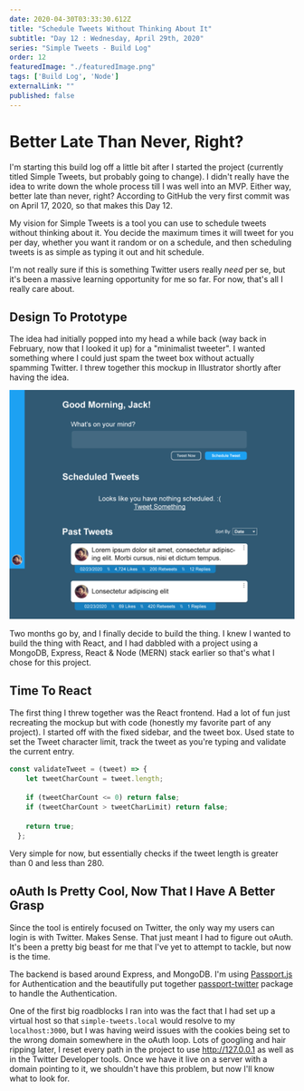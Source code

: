 ```yaml
---
date: 2020-04-30T03:33:30.612Z
title: "Schedule Tweets Without Thinking About It"
subtitle: "Day 12 : Wednesday, April 29th, 2020" 
series: "Simple Tweets - Build Log"
order: 12
featuredImage: "./featuredImage.png"
tags: ['Build Log', 'Node']
externalLink: ""
published: false
---
```


# Better Late Than Never, Right?

I'm starting this build log off a little bit after I started the project (currently titled Simple Tweets, but probably going to change). I didn't really have the idea to write down the whole process till I was well into an MVP. Either way, better late than never, right? According to GitHub the very first commit was on April 17, 2020, so that makes this Day 12.

My vision for Simple Tweets is a tool you can use to schedule tweets without thinking about it. You decide the maximum times it will tweet for you per day, whether you want it random or on a schedule, and then scheduling tweets is as simple as typing it out and hit schedule. 

I'm not really sure if this is something Twitter users really _need_ per se, but it's been a massive learning opportunity for me so far. For now, that's all I really care about. 

## Design To Prototype

The idea had initially popped into my head a while back (way back in February, now that I looked it up) for a "minimalist tweeter". I wanted something where I could just spam the tweet box without actually spamming Twitter. I threw together this mockup in Illustrator shortly after having the idea.

![Simple Tweets First Mockup](./Tweet-Scheduler-mockup.png)

Two months go by, and I finally decide to build the thing. I knew I wanted to build the thing with React, and I had dabbled with a project using a MongoDB, Express, React & Node (MERN) stack earlier so that's what I chose for this project. 

## Time To React

The first thing I threw together was the React frontend. Had a lot of fun just recreating the mockup but with code (honestly my favorite part of any project). I started off with the fixed sidebar, and the tweet box. Used state to set the Tweet character limit, track the tweet as you're typing and validate the current entry. 

```js
const validateTweet = (tweet) => {
    let tweetCharCount = tweet.length;

    if (tweetCharCount <= 0) return false;
    if (tweetCharCount > tweetCharLimit) return false;

    return true;
  };
```

Very simple for now, but essentially checks if the tweet length is greater than 0 and less than 280. 


## oAuth Is Pretty Cool, Now That I Have A Better Grasp 

Since the tool is entirely focused on Twitter, the only way my users can login is with Twitter. Makes Sense. That just meant I had to figure out oAuth. It's been a pretty big beast for me that I've yet to attempt to tackle, but now is the time. 

The backend is based around Express, and MongoDB. I'm using [Passport.js](http://www.passportjs.org/) for Authentication and the beautifully put together [passport-twitter](https://github.com/jaredhanson/passport-twitter) package to handle the Authentication. 

One of the first big roadblocks I ran into was the fact that I had set up a virtual host so that `simple-tweets.local` would resolve to my `localhost:3000`, but I was having weird issues with the cookies being set to the wrong domain somewhere in the oAuth loop. Lots of googling and hair ripping later, I reset every path in the project to use http://127.0.0.1 as well as in the Twitter Developer tools. Once we have it live on a server with a domain pointing to it, we shouldn't have this problem, but now I'll know what to look for. 